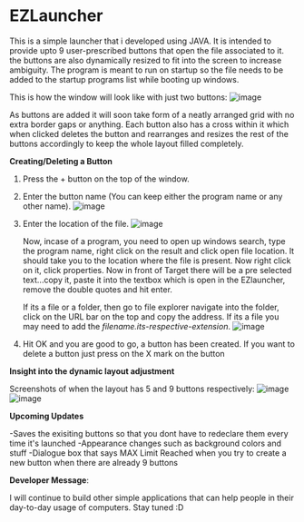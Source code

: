 # EZLauncher
This is a simple launcher that i developed using JAVA. It is intended to provide upto 9 user-prescribed buttons that open the file associated to it. the buttons are also dynamically resized to fit into the screen to increase ambiguity. The program is meant to run on startup so the file needs to be added to the startup programs list while booting up windows.

This is how the window will look like with just two buttons:
![image](https://github.com/Sh0urya-S/EZLauncher/assets/101881808/d494c148-06cb-4cba-a8ce-8d2757ae0f1e)

As buttons are added it will soon take form of a neatly arranged grid with no extra border gaps or anything. Each button also has a cross within it which when clicked deletes the button and rearranges and resizes the rest of the buttons accordingly to keep the whole layout filled completely.

**Creating/Deleting a Button**

1) Press the + button on the top of the window.
   
2) Enter the button name (You can keep either the program name or any other name).
   ![image](https://github.com/Sh0urya-S/EZLauncher/assets/101881808/2a3365c5-730c-403e-ac21-d152dbd37743)
   
3) Enter the location of the file.
   ![image](https://github.com/Sh0urya-S/EZLauncher/assets/101881808/7fda99fe-25d4-4223-9b76-b6c1848f8ac8)

   Now, incase of a program, you need to open up windows search, type the program name, right click on the result and click open file location. It should take you to the location
   where the file is present. Now right click on it, click properties. Now in front of Target there will be a pre selected text...copy it, paste it into the textbox which is open in the EZlauncher, remove the
   double quotes and hit enter.

   If its a file or a folder, then go to file explorer navigate into the folder, click on the URL bar on the top and copy the address. If its a file you may need to add the _filename.its-respective-extension_.
   ![image](https://github.com/Sh0urya-S/EZLauncher/assets/101881808/79a17ef1-3488-4afe-a60b-0d0de0eee6c8)

4) Hit OK and you are good to go, a button has been created. If you want to delete a button just press on the X mark on the button

**Insight into the dynamic layout adjustment**

Screenshots of when the layout has 5 and 9 buttons respectively:
![image](https://github.com/Sh0urya-S/EZLauncher/assets/101881808/abb585dd-1554-4ab1-b146-bb3979c47912) ![image](https://github.com/Sh0urya-S/EZLauncher/assets/101881808/615eda05-f2d1-4a5d-bf2a-929eeddb16f3)

**Upcoming Updates**

-Saves the exisiting buttons so that you dont have to redeclare them every time it's launched
-Appearance changes such as background colors and stuff
-Dialogue box that says MAX Limit Reached when you try to create a new button when there are already 9 buttons

**Developer Message**:

I will continue to build other simple applications that can help people in their day-to-day usage of computers. Stay tuned :D
